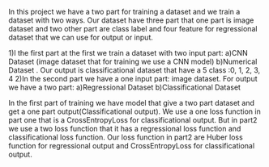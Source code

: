 In this project we have a two part for training a dataset and we train a dataset with two ways. 
Our dataset have three part that one part is image dataset and two other part are class label and four feature for regressional dataset that we can use for output or input.

1)I the first part at the first we train a dataset with two input part: 
  a)CNN Dataset (image dataset that for training we use a CNN model)
  b)Numerical Dataset . 
Our output is classificational dataset that have a 5 class :0, 1, 2, 3, 4
 2)In the second part we have a one input part: image dataset. For output we have a two part:
  a)Regressional Dataset
  b)Classificational Dataset

In the first part of training we have model that give a two part dataset and get a one part output(Classificational output). We use a one loss function in part one that is a CrossEntropyLoss for classificational output. But in part2 we use a two loss function that it has a regressional loss function and classificational loss function. Our loss function in part2 are Huber loss function for regressional output and CrossEntropyLoss for classificational output.
